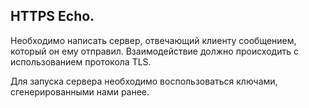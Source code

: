 ## HTTPS Echo.

Необходимо написать сервер, отвечающий клиенту сообщением, который он ему отправил. Взаимодействие должно происходить с использованием протокола TLS.

Для запуска сервера необходимо воспользоваться ключами, сгенерированными нами ранее.
